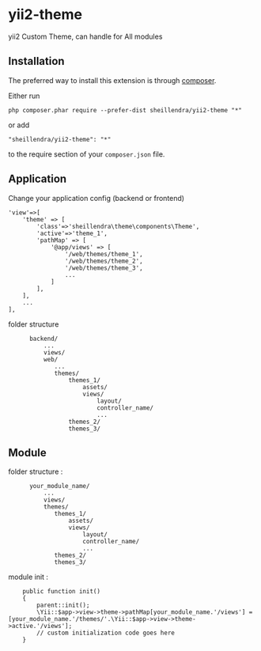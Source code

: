 yii2-theme
=========

yii2 Custom Theme, can handle for All modules


Installation
------------

The preferred way to install this extension is through [composer](http://getcomposer.org/download/).

Either run

```
php composer.phar require --prefer-dist sheillendra/yii2-theme "*"
```

or add

```
"sheillendra/yii2-theme": "*"
```

to the require section of your `composer.json` file.


Application
-------

Change your application config (backend or frontend)
```
'view'=>[
	'theme' => [
		'class'=>'sheillendra\theme\components\Theme',
		'active'=>'theme_1',
		'pathMap' => [ 
			'@app/views' => [ 
				'/web/themes/theme_1',
				'/web/themes/theme_2',
				'/web/themes/theme_3',
				...
			]
		],
	],
	...
],
```

folder structure

```
      backend/
          ...
          views/
          web/
             ...
             themes/
                 themes_1/
                     assets/
                     views/
                         layout/
                         controller_name/
                         ...
                 themes_2/
                 themes_3/
```

Module
------------

folder structure :

```
      your_module_name/
          ...
          views/
          themes/
             themes_1/
                 assets/
                 views/
                     layout/
                     controller_name/
                     ...
             themes_2/
             themes_3/
```

module init :

```
    public function init()
    {
        parent::init();
        \Yii::$app->view->theme->pathMap[your_module_name.'/views'] = [your_module_name.'/themes/'.\Yii::$app->view->theme->active.'/views'];
        // custom initialization code goes here
    }
```